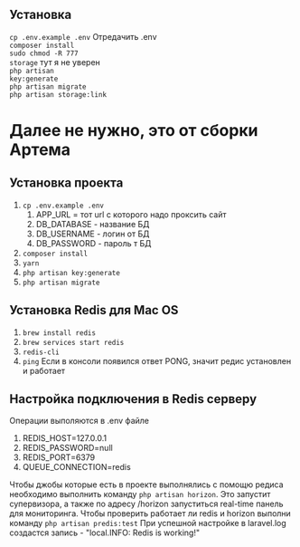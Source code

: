 ## Установка

<code>cp .env.example .env</code> Отредачить .env
<br/>
<code>composer install</code>
<br/>
<code>sudo chmod -R 777 storage</code> тут я не уверен
<br/>
<code>php artisan key:generate</code>
<br/>
<code>php artisan migrate</code>
<br/>
<code>php artisan storage:link</code>

# Далее не нужно, это от сборки Артема

## Установка проекта
1. `cp .env.example .env`
    1. APP_URL = тот url c которого надо проксить сайт
    2. DB_DATABASE - название БД
    3. DB_USERNAME - логин от БД
    4. DB_PASSWORD - пароль т БД
2. `composer install`
3. `yarn`
4. `php artisan key:generate`
5. `php artisan migrate`

## Установка Redis для  Mac OS
1. `brew install redis`
2. `brew services start redis`
3. `redis-cli`
4. `ping`
   Если в консоли появился ответ PONG, значит редис установлен и работает

## Настройка подключения в Redis серверу
Операции выполяются в .env файле

1. REDIS_HOST=127.0.0.1
2. REDIS_PASSWORD=null
3. REDIS_PORT=6379
4. QUEUE_CONNECTION=redis

Чтобы джобы которые есть в проекте выполнялись с помощю редиса необходимо выполнить команду `php artisan horizon`.
Это запустит супервизора, а также по адресу /horizon запуститься real-time панель для мониторинга.
Чтобы проверить работает ли redis и horizon выполни команду `php artisan predis:test`
При успешной настройке в laravel.log создастся запись  - "local.INFO: Redis is working!"
